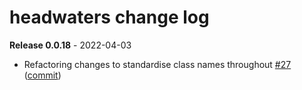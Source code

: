 # headwaters change log

**Release 0.0.18** - 2022-04-03

- Refactoring changes to standardise class names throughout [#27](https://github.com/headwaters-ai/headwaters/issues/27#issue-1190528788) ([commit](https://github.com/miguelgrinberg/python-socketio/commit/1fb7a76575426dd58a5e9c0e01646302ccc96188))
